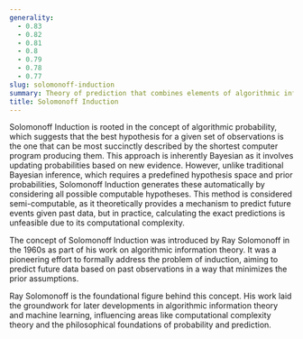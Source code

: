 ```yaml
---
generality:
  - 0.83
  - 0.82
  - 0.81
  - 0.8
  - 0.79
  - 0.78
  - 0.77
slug: solomonoff-induction
summary: Theory of prediction that combines elements of algorithmic information theory and Bayesian inference to create a universal framework for inferring future data from past observations.
title: Solomonoff Induction
---
```


Solomonoff Induction is rooted in the concept of algorithmic probability, which suggests that the best hypothesis for a given set of observations is the one that can be most succinctly described by the shortest computer program producing them. This approach is inherently Bayesian as it involves updating probabilities based on new evidence. However, unlike traditional Bayesian inference, which requires a predefined hypothesis space and prior probabilities, Solomonoff Induction generates these automatically by considering all possible computable hypotheses. This method is considered semi-computable, as it theoretically provides a mechanism to predict future events given past data, but in practice, calculating the exact predictions is unfeasible due to its computational complexity.

The concept of Solomonoff Induction was introduced by Ray Solomonoff in the 1960s as part of his work on algorithmic information theory. It was a pioneering effort to formally address the problem of induction, aiming to predict future data based on past observations in a way that minimizes the prior assumptions.

Ray Solomonoff is the foundational figure behind this concept. His work laid the groundwork for later developments in algorithmic information theory and machine learning, influencing areas like computational complexity theory and the philosophical foundations of probability and prediction.
